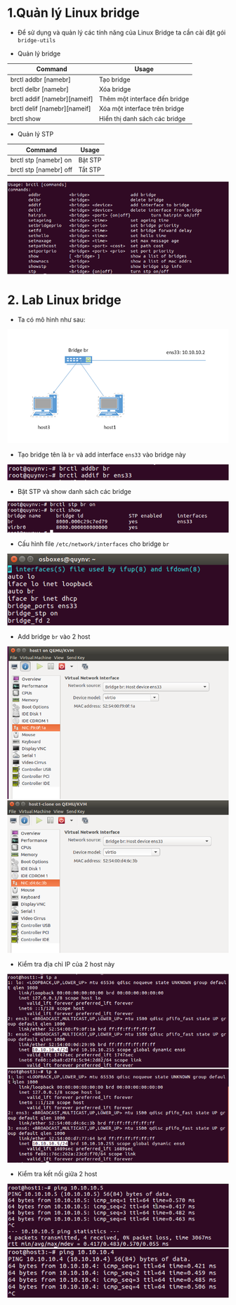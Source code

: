 # 1.Quản lý Linux bridge

- Để sử dụng và quản lý các tính năng của Linux Bridge ta cần cài đặt gói `bridge-utils`

- Quản lý bridge

| Command | Usage
| ------- | --------------------------
| brctl addbr [namebr] | Tạo bridge
| brctl delbr [namebr] | Xóa bridge
| brctl addif [namebr][nameìf] | Thêm một interface đến bridge
| brctl delif [namebr][nameif] | Xóa một interface trên bridge
| brctl show | Hiển thị danh sách các bridge

- Quản lý STP

| Command | Usage
| ------- | --------------------------
| brctl stp [namebr] on | Bật STP 
| brctl stp [namebr] off | Tắt STP 

<img src="https://github.com/lean15998/Vitualization/blob/main/images/6.00.png">

# 2. Lab Linux bridge

- Ta có mô hình như sau:

<img src="https://github.com/lean15998/Vitualization/blob/main/images/6.01.png">

- Tạo bridge tên là `br` và add interface `ens33` vào bridge này

<img src="https://github.com/lean15998/Vitualization/blob/main/images/6.02.png">

- Bật STP và show danh sách các bridge

<img src="https://github.com/lean15998/Vitualization/blob/main/images/6.03.png">

- Cấu hình file  `/etc/network/interfaces` cho bridge `br`

<img src="https://github.com/lean15998/Vitualization/blob/main/images/6.04.png">

- Add bridge `br` vào 2 host

<img src="https://github.com/lean15998/Vitualization/blob/main/images/6.05.png">

<img src="https://github.com/lean15998/Vitualization/blob/main/images/6.06.png">


- Kiểm tra địa chỉ IP của 2 host này

<img src="https://github.com/lean15998/Vitualization/blob/main/images/6.07.png">

<img src="https://github.com/lean15998/Vitualization/blob/main/images/6.08.png">

- Kiểm tra kết nối giữa 2 host

<img src="https://github.com/lean15998/Vitualization/blob/main/images/6.10.png">

<img src="https://github.com/lean15998/Vitualization/blob/main/images/6.09.png">
